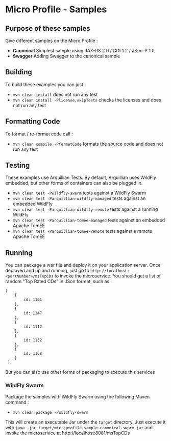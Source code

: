 # Micro Profile - Samples

## Purpose of these samples

Give different samples on the Micro Profile : 

* **Canonical** Simplest sample using JAX-RS 2.0 / CDI 1.2 / JSon-P 1.0
* **Swagger** Adding Swagger to the canonical sample 

## Building

To build these examples you can just :

* `mvn clean install` does not run any test
* `mvn clean install -Plicense,skipTests` checks the licenses and does not run any test

## Formatting Code

To format / re-format code call :

* `mvn clean compile -PformatCode` formats the source code and does not run any test

## Testing 

These examples use Arquillian Tests. By default, Arquillian uses WildFly embedded, but other forms of containers can also be plugged in.
 
* `mvn clean test -Pwildfly-swarm`  tests against a WildFly Swarm
* `mvn clean test -Parquillian-wildfly-managed`  tests against an embedded WildFly
* `mvn clean test -Parquillian-wildfly-remote` tests against a running WildFly
* `mvn clean test -Parquillian-tomee-managed`  tests against an embedded Apache TomEE
* `mvn clean test -Parquillian-tomee-remote` tests against a remote Apache TomEE

## Running
 
 You can package a war file and deploy it on your application server. Once deployed and up and running, just go to `http://localhost:<portNumber>/msTopCDs` to invoke the microservice. You should get a list of random "Top Rated CDs" in JSon format, such as :
 
    [
        {
            id: 1101
        },
        {
            id: 1147
        },
        {
            id: 1112
        },
        {
            id: 1132
        },
        {
            id: 1168
        }
     ]
  
  But you can also use other forms of packaging to execute this services
   
### WildFly Swarm
   
Package the samples with WildFly Swarm using the following Maven command :    

* `mvn clean package -Pwildfly-swarm` 

This will create an executable Jar under the `target` directory. Just execute it with `java -jar target/microprofile-sample-canonical-swarm.jar` and invoke the microservice at http://localhost:8081/msTopCDs
